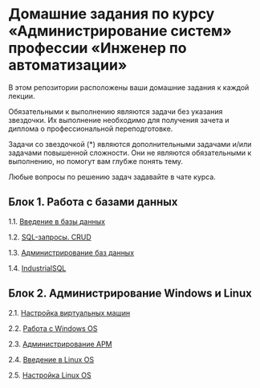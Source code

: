 # Домашние задания по курсу «Администрирование систем» профессии «Инженер по автоматизации»

В этом репозитории расположены ваши домашние задания к каждой лекции. 

Обязательными к выполнению являются задачи без указания звездочки. Их выполнение необходимо для получения зачета и диплома о профессиональной переподготовке.

Задачи со звездочкой (*) являются дополнительными задачами и/или задачами повышенной сложности. Они не являются обязательными к выполнению, но помогут вам глубже понять тему.

Любые вопросы по решению задач задавайте в чате курса.


## Блок 1. Работа с базами данных

1.1. [Введение в базы данных](4.1/)  

1.2. [SQL-запросы. CRUD](4.2/)  

1.3. [Администрирование баз данных](4.3/)  

1.4. [IndustrialSQL](4.4/)  

## Блок 2. Администрирование Windows и Linux

2.1. [Настройка виртуальных машин](5.1/)  

2.2. [Работа с Windows OS](5.2/)  

2.3. [Администрирование АРМ](5.3/)

2.4. [Введение в Linux OS](5.5/)  

2.5. [Настройка Linux OS](5.6/)
